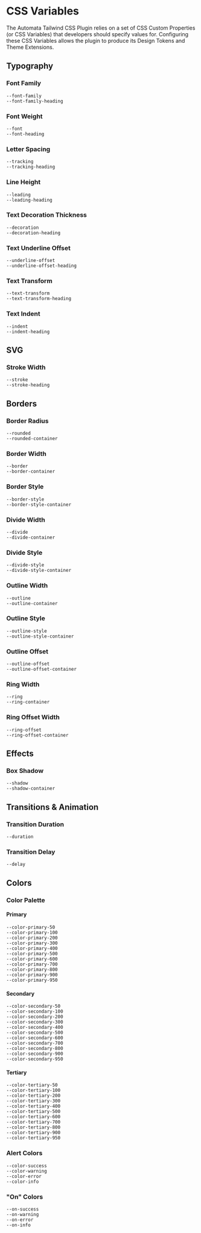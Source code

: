 # CSS Variables

The Automata Tailwind CSS Plugin relies on a set of CSS Custom Properties (or CSS Variables) that developers should specify values for. Configuring these CSS Variables allows the plugin to produce its Design Tokens and Theme Extensions.

## Typography

### Font Family

```text
--font-family
--font-family-heading
```

### Font Weight

```text
--font
--font-heading
```

### Letter Spacing

```text
--tracking
--tracking-heading
```

### Line Height

```text
--leading
--leading-heading
```

### Text Decoration Thickness

```text
--decoration
--decoration-heading
```

### Text Underline Offset

```text
--underline-offset
--underline-offset-heading
```

### Text Transform

```text
--text-transform
--text-transform-heading
```

### Text Indent

```text
--indent
--indent-heading
```

## SVG

### Stroke Width

```text
--stroke
--stroke-heading
```

## Borders

### Border Radius

```text
--rounded
--rounded-container
```

### Border Width

```text
--border
--border-container
```

### Border Style

```text
--border-style
--border-style-container
```

### Divide Width

```text
--divide
--divide-container
```

### Divide Style

```text
--divide-style
--divide-style-container
```

### Outline Width

```text
--outline
--outline-container
```

### Outline Style

```text
--outline-style
--outline-style-container
```

### Outline Offset

```text
--outline-offset
--outline-offset-container
```

### Ring Width

```text
--ring
--ring-container
```

### Ring Offset Width

```text
--ring-offset
--ring-offset-container
```

## Effects

### Box Shadow

```text
--shadow
--shadow-container
```

## Transitions & Animation

### Transition Duration

```text
--duration
```

### Transition Delay

```text
--delay
```

## Colors

### Color Palette

#### Primary

```text
--color-primary-50
--color-primary-100
--color-primary-200
--color-primary-300
--color-primary-400
--color-primary-500
--color-primary-600
--color-primary-700
--color-primary-800
--color-primary-900
--color-primary-950
```

#### Secondary

```text
--color-secondary-50
--color-secondary-100
--color-secondary-200
--color-secondary-300
--color-secondary-400
--color-secondary-500
--color-secondary-600
--color-secondary-700
--color-secondary-800
--color-secondary-900
--color-secondary-950
```

#### Tertiary

```text
--color-tertiary-50
--color-tertiary-100
--color-tertiary-200
--color-tertiary-300
--color-tertiary-400
--color-tertiary-500
--color-tertiary-600
--color-tertiary-700
--color-tertiary-800
--color-tertiary-900
--color-tertiary-950
```

### Alert Colors

```text
--color-success
--color-warning
--color-error
--color-info
```

### "On" Colors

```text
--on-success
--on-warning
--on-error
--on-info
```
